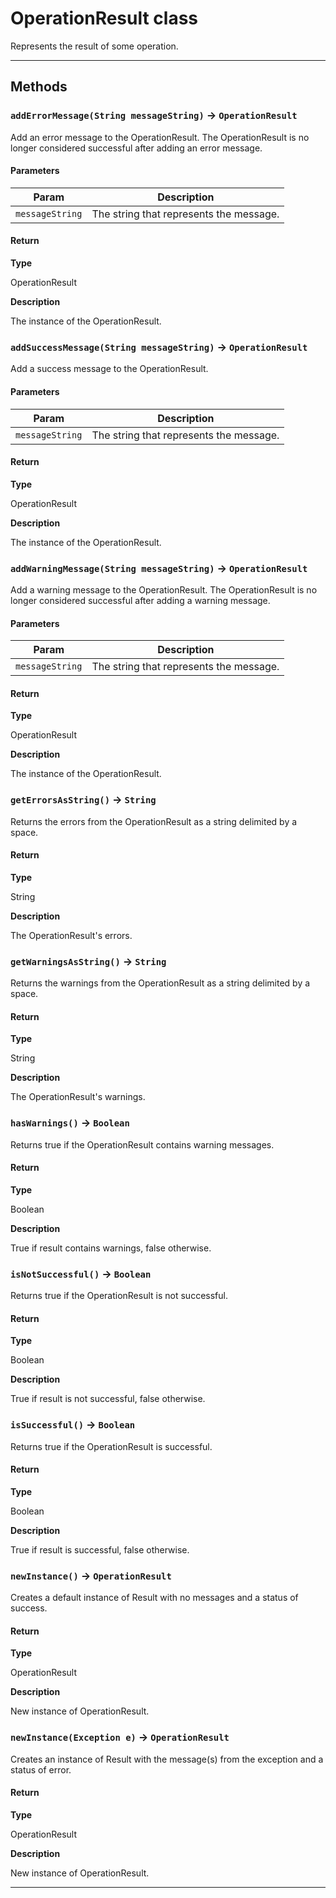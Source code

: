 # OperationResult class

Represents the result of some operation.

---
## Methods
### `addErrorMessage(String messageString)` → `OperationResult`

Add an error message to the OperationResult. The OperationResult is no longer considered successful after adding an error message.

#### Parameters
|Param|Description|
|-----|-----------|
|`messageString` |  The string that represents the message. |

#### Return

**Type**

OperationResult

**Description**

The instance of the OperationResult.

### `addSuccessMessage(String messageString)` → `OperationResult`

Add a success message to the OperationResult.

#### Parameters
|Param|Description|
|-----|-----------|
|`messageString` |  The string that represents the message. |

#### Return

**Type**

OperationResult

**Description**

The instance of the OperationResult.

### `addWarningMessage(String messageString)` → `OperationResult`

Add a warning message to the OperationResult. The OperationResult is no longer considered successful after adding a warning message.

#### Parameters
|Param|Description|
|-----|-----------|
|`messageString` |  The string that represents the message. |

#### Return

**Type**

OperationResult

**Description**

The instance of the OperationResult.

### `getErrorsAsString()` → `String`

Returns the errors from the OperationResult as a string delimited by a space.

#### Return

**Type**

String

**Description**

The OperationResult's errors.

### `getWarningsAsString()` → `String`

Returns the warnings from the OperationResult as a string delimited by a space.

#### Return

**Type**

String

**Description**

The OperationResult's warnings.

### `hasWarnings()` → `Boolean`

Returns true if the OperationResult contains warning messages.

#### Return

**Type**

Boolean

**Description**

True if result contains warnings, false otherwise.

### `isNotSuccessful()` → `Boolean`

Returns true if the OperationResult is not successful.

#### Return

**Type**

Boolean

**Description**

True if result is not successful, false otherwise.

### `isSuccessful()` → `Boolean`

Returns true if the OperationResult is successful.

#### Return

**Type**

Boolean

**Description**

True if result is successful, false otherwise.

### `newInstance()` → `OperationResult`

Creates a default instance of Result with no messages and a status of success.

#### Return

**Type**

OperationResult

**Description**

New instance of OperationResult.

### `newInstance(Exception e)` → `OperationResult`

Creates an instance of Result with the message(s) from the exception and a status of error.

#### Return

**Type**

OperationResult

**Description**

New instance of OperationResult.

---
